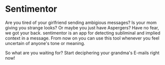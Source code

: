 # Sentimentor

Are you tired of your girlfriend sending ambigious messages? Is your mom giving you strange looks? Or maybe you just have Aspergers? Have no fear, we got your back.
sentimentor is an app for detecting subliminal and implied context in a message. From now on you can use this tool whenever you feel uncertain of anyone's tone or meaning.

So what are you waiting for? Start deciphering your grandma's E-mails right now!
